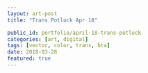 ```yaml
---
layout: art-post
title: "Trans Potluck Apr 18"

public_id: portfolio/april-18-trans-potluck
categories: [art, digital]
tags: [vector, color, trans, bta]
date: 2018-03-28
featured: true
---
```

